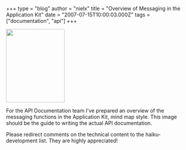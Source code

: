 +++
type = "blog"
author = "nielx"
title = "Overview of Messaging in the Application Kit"
date = "2007-07-15T10:00:03.000Z"
tags = ["documentation", "api"]
+++

<span class="inline right"><a href="/node/1772"><img src="http://haiku-os.org/files/screenshots/Messaging_0.thumbnail.png" alt="" title="" class="image thumbnail" width="160" height="200"></a></span>

For the API Documentation team I've prepared an overview of the messaging functions in the Application Kit, mind map style. This image should be the guide to writing the actual API documentation.

Please redirect comments on the technical content to the haiku-development list. They are highly appreciated!